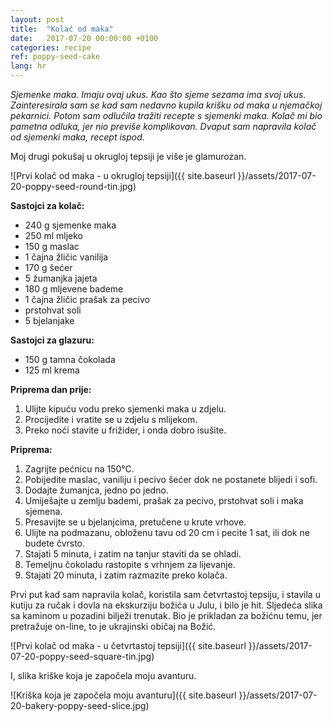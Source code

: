 ```yaml
---
layout: post
title:  "Kolač od maka"
date:   2017-07-20 00:00:00 +0100
categories: recipe
ref: poppy-seed-cake
lang: hr
---
```


*Sjemenke maka. Imaju ovaj ukus. Kao što sjeme sezama ima svoj ukus. Zainteresirala sam se kad sam nedavno kupila krišku od maka u njemačkoj pekarnici. Potom sam odlučila tražiti recepte s sjemenki maka. Kolač mi bio pametna odluka, jer nio previše komplikovan. Dvaput sam napravila kolač od sjemenki maka, recept ispod.*

Moj drugi pokušaj u okrugloj tepsiji je više je glamurozan.

![Prvi kolač od maka - u okrugloj tepsiji]({{ site.baseurl }}/assets/2017-07-20-poppy-seed-round-tin.jpg)

**Sastojci za kolač:**
* 240 g sjemenke maka
* 250 ml mljeko
* 150 g maslac
* 1 čajna žličic vanilija
* 170 g šećer
* 5 žumanjka jajeta
* 180 g mljevene bademe
* 1 čajna žličic prašak za pecivo
* prstohvat soli
* 5 bjelanjake

**Sastojci za glazuru:**
* 150 g tamna čokolada
* 125 ml krema

**Priprema dan prije:**
1. Ulijte kipuću vodu preko sjemenki maka u zdjelu.
2. Procijedite i vratite se u zdjelu s mlijekom.
3. Preko noći stavite u frižider, i onda dobro isušite.

**Priprema:**
1. Zagrijte pećnicu na  150°C.
2. Pobijedite maslac, vaniliju i pecivo šećer dok ne postanete blijedi i sofi.
3. Dodajte žumanjca, jedno po jedno.
4. Umiješajte u zemlju bademi, prašak za pecivo, prstohvat soli i maka sjemena.
5. Presavijte se u bjelanjcima, pretučene u krute vrhove.
6. Ulijte na podmazanu, obloženu tavu od 20 cm i pecite 1 sat, ili dok ne budete čvrsto.
7. Stajati 5 minuta, i zatim na tanjur staviti da se ohladi.
8. Temeljnu čokoladu rastopite s vrhnjem za lijevanje.
9. Stajati 20 minuta, i zatim razmazite preko kolača.

Prvi put kad sam napravila kolač, koristila sam četvrtastoj tepsiju, i stavila u kutiju za ručak i dovla na ekskurziju božića u Julu, i bilo je hit. Sljedeća slika sa kaminom u pozadini bilježi trenutak. Bio je prikladan za božićnu temu, jer pretražuje on-line, to je ukrajinski običaj na Božić.

![Prvi kolač od maka - u četvrtastoj tepsiji]({{ site.baseurl }}/assets/2017-07-20-poppy-seed-square-tin.jpg)

I, slika kriške koja je započela moju avanturu.

![Kriška koja je započela moju avanturu]({{ site.baseurl }}/assets/2017-07-20-bakery-poppy-seed-slice.jpg)
